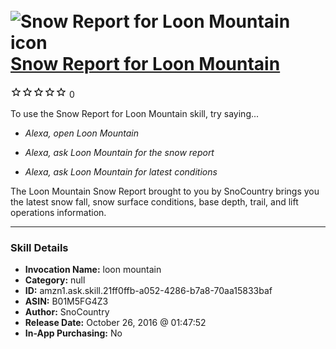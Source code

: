 # &nbsp;<img src="skill_icon" alt="Snow Report for Loon Mountain icon" width="36"> [Snow Report for Loon Mountain](http://alexa.amazon.com/#skills/amzn1.ask.skill.21ff0ffb-a052-4286-b7a8-70aa15833baf)
![0 stars](../../images/ic_star_border_black_18dp_1x.png)![0 stars](../../images/ic_star_border_black_18dp_1x.png)![0 stars](../../images/ic_star_border_black_18dp_1x.png)![0 stars](../../images/ic_star_border_black_18dp_1x.png)![0 stars](../../images/ic_star_border_black_18dp_1x.png) 0

To use the Snow Report for Loon Mountain skill, try saying...

* *Alexa, open Loon Mountain*

* *Alexa, ask Loon Mountain for the snow report*

* *Alexa, ask Loon Mountain for latest conditions*

The Loon Mountain Snow Report brought to you by SnoCountry brings you the latest snow fall, snow surface conditions,  base depth, trail, and lift operations information.

***

### Skill Details

* **Invocation Name:** loon mountain
* **Category:** null
* **ID:** amzn1.ask.skill.21ff0ffb-a052-4286-b7a8-70aa15833baf
* **ASIN:** B01M5FG4Z3
* **Author:** SnoCountry
* **Release Date:** October 26, 2016 @ 01:47:52
* **In-App Purchasing:** No
